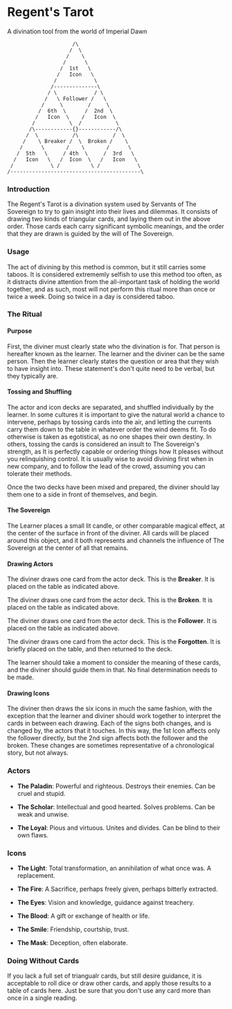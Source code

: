 # Regent's Tarot
A divination tool from the world of Imperial Dawn


```
                     /\
                    /  \
                   /    \
                  /      \
                 /  1st   \
                /   Icon   \
               /            \
              /--------------\
             / \            / \
            /   \ Follower /   \
           /     \        /     \
          /  6th  \      /  2nd  \
         /   Icon  \    /   Icon  \
        /           \  /           \
       /\------------{}------------/\
      /  \           /\           /  \
     /    \ Breaker /  \  Broken /    \
    /      \       /    \       /      \
   /  5th   \     / 4th  \     /  3rd   \
  /   Icon   \   /  Icon  \   /   Icon   \
 /            \ /          \ /            \
/------------------------------------------\
```


### Introduction
The Regent's Tarot is a divination system used by Servants of The Sovereign to try to gain insight into their lives and dilemmas. It consists of drawing two kinds of triangular cards, and laying them out in the above order. Those cards each carry significant symbolic meanings, and the order that they are drawn is guided by the will of The Sovereign.

### Usage
The act of divining by this method is common, but it still carries some taboos. It is considered extrememly selfish to use this method too often, as it distracts divine attention from the all-important task of holding the world together, and as such, most will not perform this ritual more than once or twice a week. Doing so twice in a day is considered taboo.

### The Ritual
#### Purpose

First, the diviner must clearly state who the divination is for. That person is hereafter known as the learner. The learner and the diviner can be the same person. Then the learner clearly states the question or area that they wish to have insight into. These statement's don't quite need to be verbal, but they typically are.

#### Tossing and Shuffling

The actor and icon decks are separated, and shuffled individually by the learner. In some cultures it is important to give the natural world a chance to intervene, perhaps by tossing cards into the air, and letting the currents carry them down to the table in whatever order the wind deems fit. To do otherwise is taken as egotistical, as no one shapes their own destiny. In others, tossing the cards is considered an insult to The Sovereign's strength, as It is perfectly capable or ordering things how It pleases without you relinquishing control. It is usually wise to avoid divining first when in new company, and to follow the lead of the crowd, assuming you can tolerate their methods.

Once the two decks have been mixed and prepared, the diviner should lay them one to a side in front of themselves, and begin.

#### The Sovereign

The Learner places a small lit candle, or other comparable magical effect, at the center of the surface in front of the diviner. All cards will be placed around this object, and it both represents and channels the influence of The Sovereign at the center of all that remains.

#### Drawing Actors

The diviner draws one card from the actor deck. This is the **Breaker**. It is placed on the table as indicated above.

The diviner draws one card from the actor deck. This is the **Broken**. It is placed on the table as indicated above.

The diviner draws one card from the actor deck. This is the **Follower**. It is placed on the table as indicated above.

The diviner draws one card from the actor deck. This is the **Forgotten**. It is briefly placed on the table, and then returned to the deck.

The learner should take a moment to consider the meaning of these cards, and the diviner should guide them in that. No final determination needs to be made.

#### Drawing Icons
The diviner then draws the six icons in much the same fashion, with the exception that the learner and diviner should work together to interpret the cards in between each drawing. Each of the signs both changes, and is changed by, the actors that it touches. In this way, the 1st Icon affects only the follower directly, but the 2nd sign affects both the follower and the broken. These changes are sometimes representative of a chronological story, but not always.

### Actors
- **The Paladin**: Powerful and righteous. Destroys their enemies. Can be cruel and stupid.

- **The Scholar**: Intellectual and good hearted. Solves problems. Can be weak and unwise.

- **The Loyal**: Pious and virtuous. Unites and divides. Can be blind to their own flaws.

### Icons

- **The Light**: Total transformation, an annihilation of what once was. A replacement.

- **The Fire**: A Sacrifice, perhaps freely given, perhaps bitterly extracted.

- **The Eyes**: Vision and knowledge, guidance against treachery.

- **The Blood**: A gift or exchange of health or life.

- **The Smile**: Friendship, courtship, trust.

- **The Mask**: Deception, often elaborate.

### Doing Without Cards
If you lack a full set of triangualr cards, but still desire guidance, it is acceptable to roll dice or draw other cards, and apply those results to a table of cards here. Just be sure that you don't use any card more than once in a single reading.
